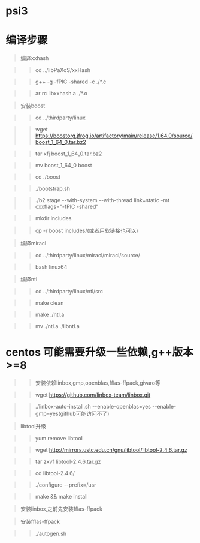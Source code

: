 # psi3
# 编译步骤

> 编译xxhash

>> cd ../libPaXoS/xxHash
 
>> g++ -g -fPIC -shared -c ./*.c

>> ar rc libxxhash.a ./*.o

> 安装boost

>> cd ../thirdparty/linux

>> wget https://boostorg.jfrog.io/artifactory/main/release/1.64.0/source/boost_1_64_0.tar.bz2

>> tar xfj boost_1_64_0.tar.bz2

>> mv boost_1_64_0 boost

>> cd ./boost

>> ./bootstrap.sh

>> ./b2 stage --with-system --with-thread link=static -mt cxxflags="-fPIC -shared"

>> mkdir includes

>> cp -r boost includes/(或者用软链接也可以)

> 编译miracl

>> cd ../thirdparty/linux/miracl/miracl/source/

>> bash linux64

> 编译ntl

>> cd ../thirdparty/linux/ntl/src

>> make clean

>> make ./ntl.a 

>> mv ./ntl.a ./libntl.a

# centos 可能需要升级一些依赖,g++版本>=8

>> 安装依赖linbox,gmp,openblas,fflas-ffpack,givaro等

>> wget https://github.com/linbox-team/linbox.git

>> ./linbox-auto-install.sh --enable-openblas=yes --enable-gmp=yes(github可能访问不了)



> libtool升级

>> yum remove libtool

>> wget http://mirrors.ustc.edu.cn/gnu/libtool/libtool-2.4.6.tar.gz

>> tar zxvf libtool-2.4.6.tar.gz

>> cd libtool-2.4.6/

>> ./configure --prefix=/usr

>> make && make install

> 安装linbox,之前先安装fflas-ffpack

> 安装fflas-ffpack

>> ./autogen.sh 